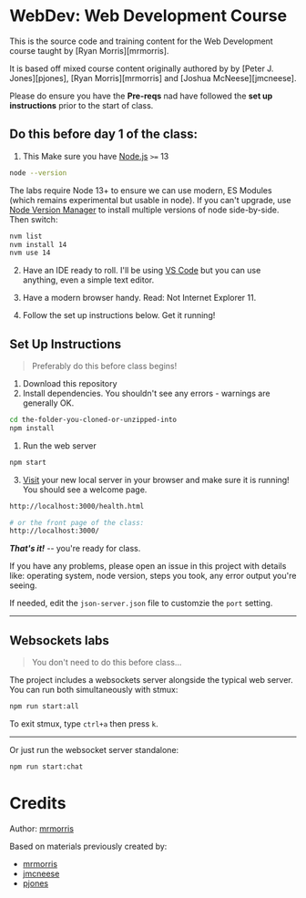 # WebDev: Web Development Course

This is the source code and training content for the Web
Development course taught by [Ryan Morris][mrmorris].

It is based off mixed course content originally authored by by [Peter J. Jones][pjones], [Ryan Morris][mrmorris] and [Joshua McNeese][jmcneese].

Please do ensure you have the **Pre-reqs** nad have followed the **set up instructions** prior to the start of class.

## Do this before day 1 of the class:

1. This Make sure you have [Node.js](https://nodejs.org/en/) `>=` 13

```bash
node --version
```

The labs require Node 13+ to ensure we can use modern, ES Modules (which remains experimental but usable in node). If you can't upgrade, use [Node Version Manager](https://github.com/nvm-sh/nvm) to install multiple versions of node side-by-side. Then switch:

```bash
nvm list
nvm install 14
nvm use 14
```

2. Have an IDE ready to roll. I'll be using [VS Code](https://code.visualstudio.com/) but you can use anything, even a simple text editor.

3. Have a modern browser handy. Read: Not Internet Explorer 11.

4. Follow the set up instructions below. Get it running!

## Set Up Instructions

> Preferably do this before class begins!

1. Download this repository
1. Install dependencies. You shouldn't see any errors - warnings are generally OK.

```bash
cd the-folder-you-cloned-or-unzipped-into
npm install
```

1. Run the web server

```bash
npm start
```

3. [Visit](http://localhost:3000/health.html) your new local server in your browser and make sure it is running! You should see a welcome page.

```bash
http://localhost:3000/health.html

# or the front page of the class:
http://localhost:3000/
```

**_That's it!_** -- you're ready for class.

If you have any problems, please open an issue in this project with details like: operating system, node version, steps you took, any error output you're seeing.

If needed, edit the `json-server.json` file to customzie the `port` setting.

---

## Websockets labs

> You don't need to do this before class...

The project includes a websockets server alongside the typical web server. You can run both simultaneously with stmux:

```bash
npm run start:all
```

To exit stmux, type `ctrl+a` then press `k`.

---

Or just run the websocket server standalone:

```bash
npm run start:chat
```

# Credits

Author: [mrmorris](https://github.com/mrmorris)

Based on materials previously created by:

- [mrmorris](https://github.com/mrmorris)
- [jmcneese](https://github.com/jmcneese)
- [pjones](http://www.devalot.com/about/pjones.html)
